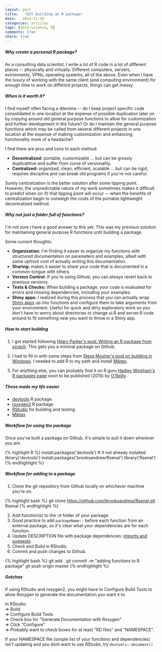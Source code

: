 ```yaml
---
layout: post
title:   "DIY building an R package"
date:   2014-11-20
categories: articles
tags: [data-science, R]
comments: true
share: true
---
```


##### Why create a personal R package?

As a consulting data scientist, I write a lot of R code in a lot of different places -- physically and virtually.  Different computers, servers, evironments, VPNs, operating systems, all of the above.
Even when I have the luxury of working with the same client (and computing environment) for enough time to work on different projects, things can get messy.  

##### When is it worth it?

I find myself often facing a dilemma -- do I keep project specific code consolidated in one location at the expense of possible duplication later on by copying around old general purpose functions to allow for customization and further development in the future? 
Or do I maintain the general purpose functions which may be called from several different projects in one location at the expense of making customization and enhancing functionality more of a headache? 

I find there are pros and cons to each method:

* **Decentralized:** portable, customizable ... but can be grossly duplicatitive and suffer from curse of versionality.
* **Centralized:** organized, clean, efficient, scalable ... but can be rigid, requires discipline and can break old programs if you're not careful.  

Surely centralization is the better solution after some tipping point.  However, the unpredictable nature of my work sometimes makes it difficult to predict when (or if) that tipping point will occur -- when the benefits of centralization begin to outweigh the costs of the portable lightweight decentralized method.

##### Why not just a folder full of functions?

I'm not sure I have a good answer to this yet.  This was my previous solution for maintaining general purpose R functions until building a package.

Some current thoughts:

* **Organization:** I'm finding it easier to organize my functions with structured documentation on parameters and examples, albeit with some upfront cost of actually writing this documentation.
* **Sharing:** makes it easier to share your code that is documented in a common-tongue with others.
* **Version Control:** If you're using Github, you can always revert back to previous versions.
* **Tests & Checks:** When building a package, your code is evaluated for errors and missing dependencies, including your examples.
* **Shiny apps:** I realized during this process that you can actually wrap [Shiny apps](http://shiny.rstudio.com/) up into functions and configure them to take arguments from your environment.  Useful for quick and dirty exploratory work so you don't have to worry about directories or change ui.R and server.R code around to fit something new you want to throw in a Shiny app. 

##### How to start building

1. I got started following [Hilary Parker's post: Writing an R package from scrach](http://hilaryparker.com/2014/04/29/writing-an-r-package-from-scratch/).
This gets you a minimal package on Github.

2. I had to fill in with some steps from [Steve Mosher's post on building in Windows](http://stevemosher.wordpress.com/ten-steps-to-building-an-r-package-under-windows/).
I needed to add R to my path and install [Miktex](http://miktex.org/).

3. For anything else, you can probably find it on R guru [Hadley Wickham's R packages page](http://r-pkgs.had.co.nz/) soon to be published (2015) by [O'Reilly](http://www.oreilly.com/) .

##### These made my life easier

* [devtools](http://cran.r-project.org/web/packages/devtools/index.html) R package.
* [roxygen2](http://cran.r-project.org/web/packages/roxygen2/index.html) R package
* [RStudio](http://www.rstudio.com/) for building and testing
* [Miktex](http://miktex.org/)

##### Workflow for using the package

Once you've built a package on Github, it's simple to pull it down wherever you are.

{% highlight R %} 
install.packages('devtools') # if not already installed
library('devtools') 
install.packages('brooksandrew/Rsenal')
library('Rsenal')
{% endhighlight %} 

##### Workflow for adding to a package

1. Clone the git repository from Github locally on whichever machine you're on.

  {% highlight bash %} 
  git clone https://github.com/brooksandrew/Rsenal.git Rsenal
  {% endhighlight %}

2. Add function(s) to the `\R` folder of your package.
3. Good practice to add `packageName::` before each function from an external package, so it's clear what your dependencies are for each function.
4. Update DESCRIPTION file with package dependencies: [imports and suggests](http://r-pkgs.had.co.nz/description.html).
5. Check and Build in RStudio.
6. Commit and push changes to Github.

{% highlight bash %} 
git add .
git commit -m "adding functions to R package"
git push origin master
{% endhighlight %} 

##### Gotchas

If using RStudio and roxygen2, you might have to Configure Build Tools to allow Roxygen to generate the documentation you want it to.  

In RStudio:  
=> Build  
=> Configure Build Tools  
=> Check box for "Generate Documentation with Roxygen"  
=> Click "Configure"  
=> Probably want to check boxes for at least "RD files" and "NAMESPACE".

If your NAMESPACE file (simple list of your functions and dependencies) isn't updating and you dont want to use RStudio, try `devtools::document()`



